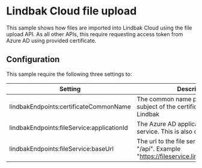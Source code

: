 # Lindbak Cloud file upload

This sample shows how files are imported into Lindbak Cloud using the file upload API. As all other APIs, this require requesting access token from Azure AD using provided certificate.


## Configuration

This sample require the following three settings to:

| Setting | Description |
|-|-|
| lindbakEndpoints:certificateCommonName | The common name part ("cn=") of the subject of the certificate provided by Lindbak |
| lindbakEndpoints:fileService:applicationId | The Azure AD application id of the file service. This is also called resource id. |
| lindbakEndpoints:fileService:baseUrl | The url to the file service including "/api". Example "https://fileservice.lindbakdev.com/api/" |